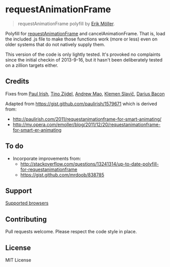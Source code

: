 requestAnimationFrame
=====================
> requestAnimationFrame polyfill by [Erik Möller](https://twitter.com/erikjmoller).

Polyfill for
[requestAnimationFrame](https://developer.mozilla.org/en-US/docs/Web/API/window/requestAnimationFrame)
and cancelAnimationFrame. That is, load the included .js file to make those
functions work (more or less) even on older systems that do not natively supply
them.

This version of the code is only lightly tested. It's provoked no
complaints since the initial checkin of 2013-9-16, but it hasn't been
deliberately tested on a zillion targets either.

## Credits
Fixes from [Paul Irish](https://github.com/paulirish), [Tino Zijdel](https://twitter.com/tinozijdel), [Andrew Mao](https://github.com/mizzao), [Klemen Slavič](https://github.com/KrofDrakula), [Darius Bacon](https://github.com/darius)

Adapted from https://gist.github.com/paulirish/1579671 which is derived from:
- http://paulirish.com/2011/requestanimationframe-for-smart-animating/
- http://my.opera.com/emoller/blog/2011/12/20/requestanimationframe-for-smart-er-animating

## To do
- Incorporate improvements from:
	- http://stackoverflow.com/questions/13241314/up-to-date-polyfill-for-requestanimationframe
	- https://gist.github.com/mrdoob/838785

## Support
[Supported browsers](http://caniuse.com/requestanimationframe)

## Contributing

Pull requests welcome.
Please respect the code style in place.

## License

MIT License
